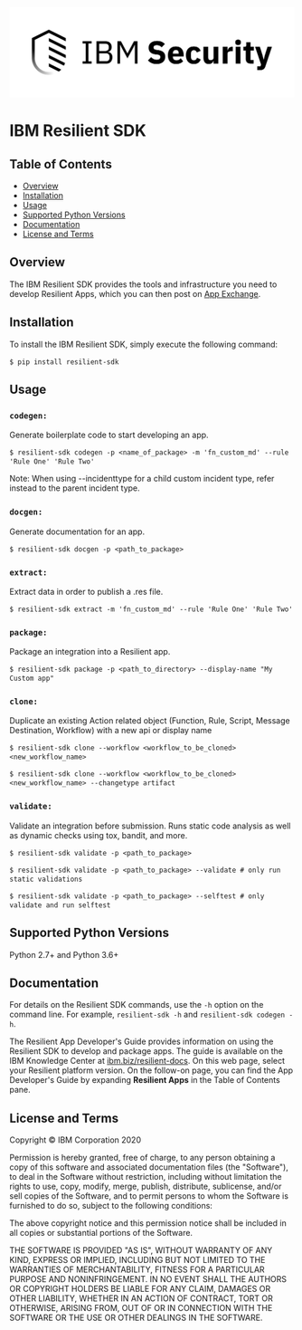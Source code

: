 ![IBM Security](https://raw.githubusercontent.com/ibmresilient/resilient-python-api/master/resilient-sdk/assets/IBM_Security_lockup_pos_RGB.png)

<!-- [[pypi_changelog]] -->

# IBM Resilient SDK


## Table of Contents

 * [Overview](#overview)
 * [Installation](#installation)
 * [Usage](#usage)
 * [Supported Python Versions](#supported-python-versions)
 * [Documentation](#documentation)
 * [License and Terms](#license-and-terms)


## Overview

The IBM Resilient SDK provides the tools and infrastructure you need to develop Resilient Apps, which you can then post on [App Exchange](https://exchange.xforce.ibmcloud.com/hub/?br=Resilient).

## Installation

To install the IBM Resilient SDK, simply execute the following command:

```
$ pip install resilient-sdk
```

## Usage

### `codegen:`
Generate boilerplate code to start developing an app.
```
$ resilient-sdk codegen -p <name_of_package> -m 'fn_custom_md' --rule 'Rule One' 'Rule Two'
```

Note: When using --incidenttype for a child custom incident type, refer instead to the parent incident type.

### `docgen:`
Generate documentation for an app.
```
$ resilient-sdk docgen -p <path_to_package>
```

### `extract:`
Extract data in order to publish a .res file.
```
$ resilient-sdk extract -m 'fn_custom_md' --rule 'Rule One' 'Rule Two'
```

### `package:`
Package an integration into a Resilient app.
```
$ resilient-sdk package -p <path_to_directory> --display-name "My Custom app"
```

### `clone:`
Duplicate an existing Action related object (Function, Rule, Script, Message Destination, Workflow) with a new api or display name
```
$ resilient-sdk clone --workflow <workflow_to_be_cloned> <new_workflow_name>
```
```
$ resilient-sdk clone --workflow <workflow_to_be_cloned> <new_workflow_name> --changetype artifact
```

### `validate:`
Validate an integration before submission. Runs static code analysis as well as dynamic checks using tox, bandit, and more.
```shell
$ resilient-sdk validate -p <path_to_package>
```
```shell
$ resilient-sdk validate -p <path_to_package> --validate # only run static validations
```
```shell
$ resilient-sdk validate -p <path_to_package> --selftest # only validate and run selftest
```

## Supported Python Versions

Python 2.7+ and Python 3.6+


## Documentation
For details on the Resilient SDK commands, use the `-h` option on the command line. For example, `resilient-sdk -h` and `resilient-sdk codegen -h`.

The Resilient App Developer's Guide provides information on using the Resilient SDK to develop and package apps. The guide is available on the IBM Knowledge Center at [ibm.biz/resilient-docs](https://ibm.biz/resilient-docs). On this web page, select your Resilient platform version. On the follow-on page, you can find the App Developer's Guide by expanding **Resilient Apps** in the Table of Contents pane.

## License and Terms

Copyright © IBM Corporation 2020

Permission is hereby granted, free of charge, to any person obtaining a copy
of this software and associated documentation files (the "Software"), to
deal in the Software without restriction, including without limitation the
rights to use, copy, modify, merge, publish, distribute, sublicense, and/or
sell copies of the Software, and to permit persons to whom the Software is
furnished to do so, subject to the following conditions:

The above copyright notice and this permission notice shall be included in
all copies or substantial portions of the Software.

THE SOFTWARE IS PROVIDED "AS IS", WITHOUT WARRANTY OF ANY KIND, EXPRESS OR
IMPLIED, INCLUDING BUT NOT LIMITED TO THE WARRANTIES OF MERCHANTABILITY,
FITNESS FOR A PARTICULAR PURPOSE AND NONINFRINGEMENT. IN NO EVENT SHALL THE
AUTHORS OR COPYRIGHT HOLDERS BE LIABLE FOR ANY CLAIM, DAMAGES OR OTHER
LIABILITY, WHETHER IN AN ACTION OF CONTRACT, TORT OR OTHERWISE, ARISING
FROM, OUT OF OR IN CONNECTION WITH THE SOFTWARE OR THE USE OR OTHER DEALINGS
IN THE SOFTWARE.
